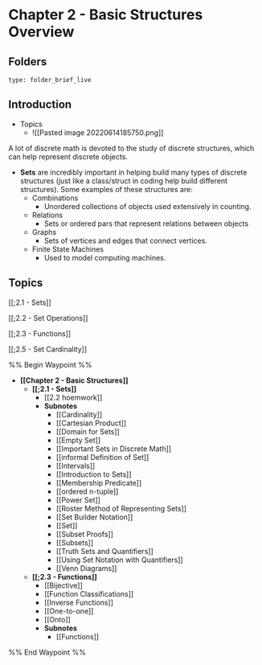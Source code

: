 # Chapter 2 - Basic Structures Overview

## Folders
```ccard
type: folder_brief_live
```

## Introduction 

- Topics
	- ![[Pasted image 20220614185750.png]]
	 

A lot of discrete math is devoted to the study of discrete structures, which can help represent discrete objects. 

- **Sets** are incredibly important in helping build many types of discrete structures (just like a class/struct in coding help build different structures). Some examples of these structures are:
	- Combinations
		- Unordered collections of objects used extensively in counting. 
	- Relations
		- Sets or ordered pars that represent relations between objects
	- Graphs
		- Sets of vertices and edges that connect vertices. 
	- Finite State Machines
		- Used to model computing machines. 


## Topics

[[;2.1 - Sets]]

[[;2.2 - Set Operations]]

[[;2.3 - Functions]]

[[;2.5 - Set Cardinality]]


%% Begin Waypoint %%
- **[[Chapter 2 - Basic Structures]]**
	- **[[;2.1 - Sets]]**
		- [[2.2 hoemwork]]
		- **Subnotes**
			- [[Cardinality]]
			- [[Cartesian Product]]
			- [[Domain for Sets]]
			- [[Empty Set]]
			- [[Important Sets in Discrete Math]]
			- [[informal Definition of Set]]
			- [[Intervals]]
			- [[Introduction to Sets]]
			- [[Membership Predicate]]
			- [[ordered n-tuple]]
			- [[Power Set]]
			- [[Roster Method of Representing Sets]]
			- [[Set Builder Notation]]
			- [[Set]]
			- [[Subset Proofs]]
			- [[Subsets]]
			- [[Truth Sets and Quantifiers]]
			- [[Using Set Notation with Quantifiers]]
			- [[Venn Diagrams]]
	- **[[;2.3 - Functions]]**
		- [[Bijective]]
		- [[Function Classifications]]
		- [[Inverse Functions]]
		- [[One-to-one]]
		- [[Onto]]
		- **Subnotes**
			- [[Functions]]

%% End Waypoint %%
